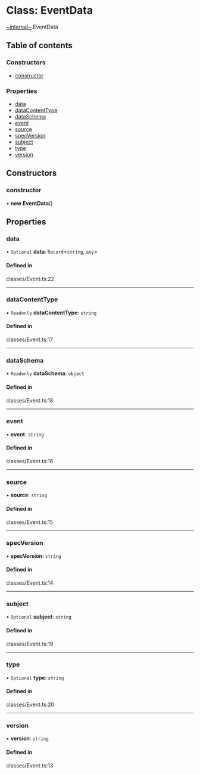 # Class: EventData

[~internal~](../wiki/~internal~).EventData

## Table of contents

### Constructors

- [constructor](../wiki/~internal~.EventData#constructor)

### Properties

- [data](../wiki/~internal~.EventData#data)
- [dataContentType](../wiki/~internal~.EventData#datacontenttype)
- [dataSchema](../wiki/~internal~.EventData#dataschema)
- [event](../wiki/~internal~.EventData#event)
- [source](../wiki/~internal~.EventData#source)
- [specVersion](../wiki/~internal~.EventData#specversion)
- [subject](../wiki/~internal~.EventData#subject)
- [type](../wiki/~internal~.EventData#type)
- [version](../wiki/~internal~.EventData#version)

## Constructors

### constructor

• **new EventData**()

## Properties

### data

• `Optional` **data**: `Record`<`string`, `any`\>

#### Defined in

classes/Event.ts:22

___

### dataContentType

• `Readonly` **dataContentType**: `string`

#### Defined in

classes/Event.ts:17

___

### dataSchema

• `Readonly` **dataSchema**: `object`

#### Defined in

classes/Event.ts:18

___

### event

• **event**: `string`

#### Defined in

classes/Event.ts:16

___

### source

• **source**: `string`

#### Defined in

classes/Event.ts:15

___

### specVersion

• **specVersion**: `string`

#### Defined in

classes/Event.ts:14

___

### subject

• `Optional` **subject**: `string`

#### Defined in

classes/Event.ts:19

___

### type

• `Optional` **type**: `string`

#### Defined in

classes/Event.ts:20

___

### version

• **version**: `string`

#### Defined in

classes/Event.ts:13
